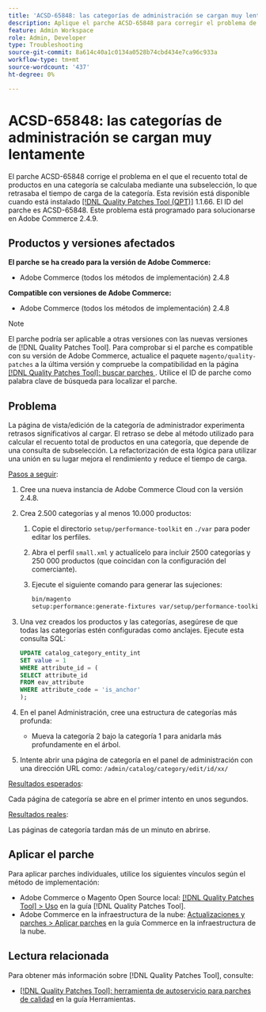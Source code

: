 ```yaml
---
title: 'ACSD-65848: las categorías de administración se cargan muy lentamente'
description: Aplique el parche ACSD-65848 para corregir el problema de Adobe Commerce en el que el recuento total de productos en una categoría se calculó mediante una subselección, lo que retrasó el tiempo de carga de la categoría.
feature: Admin Workspace
role: Admin, Developer
type: Troubleshooting
source-git-commit: 8a614c40a1c0134a0528b74cbd434e7ca96c933a
workflow-type: tm+mt
source-wordcount: '437'
ht-degree: 0%

---
```



# ACSD-65848: las categorías de administración se cargan muy lentamente

El parche ACSD-65848 corrige el problema en el que el recuento total de productos en una categoría se calculaba mediante una subselección, lo que retrasaba el tiempo de carga de la categoría. Esta revisión está disponible cuando está instalado [[!DNL Quality Patches Tool (QPT)]](/help/tools/quality-patches-tool/quality-patches-tool-to-self-serve-quality-patches.md) 1.1.66. El ID del parche es ACSD-65848. Este problema está programado para solucionarse en Adobe Commerce 2.4.9.

## Productos y versiones afectados

**El parche se ha creado para la versión de Adobe Commerce:**

* Adobe Commerce (todos los métodos de implementación) 2.4.8

**Compatible con versiones de Adobe Commerce:**

* Adobe Commerce (todos los métodos de implementación) 2.4.8

>[!NOTE]
>
>El parche podría ser aplicable a otras versiones con las nuevas versiones de [!DNL Quality Patches Tool]. Para comprobar si el parche es compatible con su versión de Adobe Commerce, actualice el paquete `magento/quality-patches` a la última versión y compruebe la compatibilidad en la página [[!DNL Quality Patches Tool]: buscar parches ](https://experienceleague.adobe.com/tools/commerce-quality-patches/index.html?lang=es). Utilice el ID de parche como palabra clave de búsqueda para localizar el parche.

## Problema

La página de vista/edición de la categoría de administrador experimenta retrasos significativos al cargar. El retraso se debe al método utilizado para calcular el recuento total de productos en una categoría, que depende de una consulta de subselección. La refactorización de esta lógica para utilizar una unión en su lugar mejora el rendimiento y reduce el tiempo de carga.

<u>Pasos a seguir</u>:

1. Cree una nueva instancia de Adobe Commerce Cloud con la versión 2.4.8.
1. Crea 2.500 categorías y al menos 10.000 productos:
   1. Copie el directorio `setup/performance-toolkit` en `./var` para poder editar los perfiles.
   1. Abra el perfil `small.xml` y actualícelo para incluir 2500 categorías y 250 000 productos (que coincidan con la configuración del comerciante).
   1. Ejecute el siguiente comando para generar las sujeciones:

      ```bash
      bin/magento 
      setup:performance:generate-fixtures var/setup/performance-toolkit/profiles/ce/small.xml
      ```

1. Una vez creados los productos y las categorías, asegúrese de que todas las categorías estén configuradas como anclajes. Ejecute esta consulta SQL:

   ```sql
   UPDATE catalog_category_entity_int 
   SET value = 1 
   WHERE attribute_id = (
   SELECT attribute_id 
   FROM eav_attribute 
   WHERE attribute_code = 'is_anchor'
   );
   ```

1. En el panel Administración, cree una estructura de categorías más profunda:
   * Mueva la categoría 2 bajo la categoría 1 para anidarla más profundamente en el árbol.
1. Intente abrir una página de categoría en el panel de administración con una dirección URL como:
   ```/admin/catalog/category/edit/id/xx/```

<u>Resultados esperados</u>:

Cada página de categoría se abre en el primer intento en unos segundos.

<u>Resultados reales</u>:

Las páginas de categoría tardan más de un minuto en abrirse.

## Aplicar el parche

Para aplicar parches individuales, utilice los siguientes vínculos según el método de implementación:

* Adobe Commerce o Magento Open Source local: [[!DNL Quality Patches Tool] > Uso](/help/tools/quality-patches-tool/usage.md) en la guía [!DNL Quality Patches Tool].
* Adobe Commerce en la infraestructura de la nube: [Actualizaciones y parches > Aplicar parches](https://experienceleague.adobe.com/docs/commerce-cloud-service/user-guide/develop/upgrade/apply-patches.html?lang=es) en la guía Commerce en la infraestructura de la nube.

## Lectura relacionada

Para obtener más información sobre [!DNL Quality Patches Tool], consulte:

* [[!DNL Quality Patches Tool]: herramienta de autoservicio para parches de calidad](/help/tools/quality-patches-tool/quality-patches-tool-to-self-serve-quality-patches.md) en la guía Herramientas.

